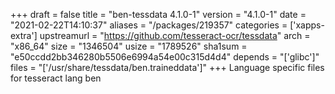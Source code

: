 +++
draft = false
title = "ben-tessdata 4.1.0-1"
version = "4.1.0-1"
date = "2021-02-22T14:10:37"
aliases = "/packages/219357"
categories = ['xapps-extra']
upstreamurl = "https://github.com/tesseract-ocr/tessdata"
arch = "x86_64"
size = "1346504"
usize = "1789526"
sha1sum = "e50ccdd2bb346280b5506e6994a54e00c315d4d4"
depends = "['glibc']"
files = "['/usr/share/tessdata/ben.traineddata']"
+++
Language specific files for tesseract lang ben